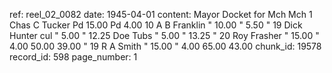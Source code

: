 ref: reel_02_0082
date: 1945-04-01
content: Mayor Docket for Mch
Mch 1 Chas C Tucker Pd 15.00 Pd 4.00
10 A B Franklin " 10.00 " 5.50
" 19 Dick Hunter cul " 5.00 " 12.25
Doe Tubs " 5.00 " 13.25
" 20 Roy Frasher " 15.00 " 4.00
50.00 39.00
" 19 R A Smith " 15.00 " 4.00
65.00 43.00
chunk_id: 19578
record_id: 598
page_number: 1

